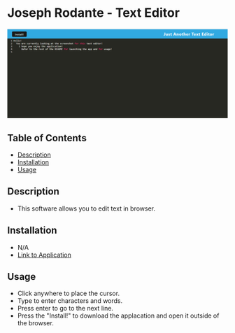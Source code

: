 # Joseph Rodante - Text Editor

![screenshot of application](./assets/pictures/screenshot.png "Screenshot of Tech Blog")

## Table of Contents
- [Description](#description)
- [Installation](#installation)
- [Usage](#usage)

## Description
- This software allows you to edit text in browser.

## Installation
- N/A
- [Link to Application](https://jr-text-editor-077c473a9864.herokuapp.com/)

## Usage
- Click anywhere to place the cursor.
- Type to enter characters and words.
- Press enter to go to the next line.
- Press the "Install!" to download the applacation and open it outside of the browser.

